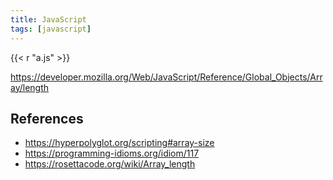 ```yaml
---
title: JavaScript
tags: [javascript]
---
```


{{< r "a.js" >}}

<https://developer.mozilla.org/Web/JavaScript/Reference/Global_Objects/Array/length>

## References

- <https://hyperpolyglot.org/scripting#array-size>
- <https://programming-idioms.org/idiom/117>
- <https://rosettacode.org/wiki/Array_length>
